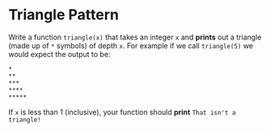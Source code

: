 # Triangle Pattern

Write a function `triangle(x)` that takes an integer `x` and **prints** out a triangle (made up of `*` symbols) of depth `x`.
For example if we call `triangle(5)` we would expect the output to be:

```
*
**
***
****
*****
```

If `x` is less than 1 (inclusive), your function should **print** `That isn't a triangle!`

